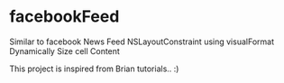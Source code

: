 # facebookFeed
Similar to facebook News Feed 
NSLayoutConstraint using visualFormat
Dynamically Size cell Content






This project is inspired from Brian tutorials.. :)
